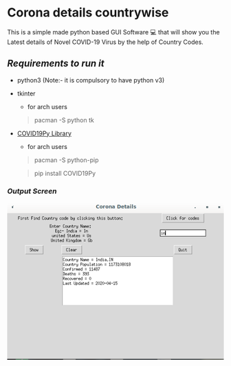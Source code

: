 # Corona details countrywise

This is a simple made python based GUI Software :computer: that will show you the Latest details of Novel COVID-19 Virus by the help of Country Codes. 

## *Requirements to run it*
 - python3  (Note:- it is compulsory to have python v3)
 - tkinter
   - for arch users
   > pacman -S python tk
 - [COVID19Py Library](https://pypi.org/project/COVID19Py/)
   - for arch users
   > pacman -S python-pip
   
   > pip install COVID19Py
 ### *Output Screen*  
  <p align="center">
<img align=middle src="https://github.com/Mrkartik/corona/blob/master/ss.png" alt="Star Logo">
</p>
